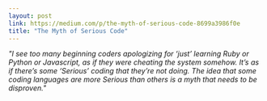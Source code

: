 ```yaml
---
layout: post
link: https://medium.com/p/the-myth-of-serious-code-8699a3986f0e
title: "The Myth of Serious Code"
---
```


*"I see too many beginning coders apologizing for ‘just’ learning Ruby or Python or Javascript, as if they were cheating the system somehow. It’s as if there’s some ‘Serious’ coding that they’re not doing. The idea that some coding languages are more Serious than others is a myth that needs to be disproven."*
